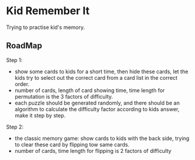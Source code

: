 # Kid Remember It 
Trying to practise kid's memory.

## RoadMap
Step 1:

* show some cards to kids for a short time, then hide these cards, let the kids try to select out the correct card from a card list in the correct order.
* number of cards, length of card showing time, time length for permutation is the 3 factors of difficulty.
* each puzzle should be generated randomly, and there should be an algorithm to calculate the difficulty factor according to kids answer, make it step by step.

Step 2:

* the classic memory game: show cards to kids with the back side, trying to clear these card by flipping tow same cards.
* number of cards, time length for flipping is 2 factors of difficulty  